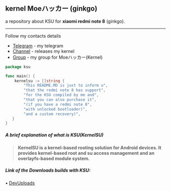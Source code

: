 ## kernel Moeハッカー (ginkgo)
a repository about KSU for **xiaomi redmi note 8** (ginkgo).

------

Follow my contacts details
 - [Telegram](https://t.me/whyakari) - my telegram
 - [Channel](https://t.me/akaritsu) - releases my kernel
 - [Group](https://t.me/moekernel) - my group for Moeハッカー(Kernel)

```go
package ksu

func main() {
    kernelsu := []string {
        "This README.MD is just to inform u",
        "that the redmi note 8 has support",
        "for the KSU compiled by me and",
        "that you can also purchase it",
        "(if you have a redmi note 8",
        "with unlocked bootloader)",
        "and a custom recovery)",
   }
}
```

##### A brief explanation of what is KSU(KernelSU)

> **KernelSU is a kernel-based rooting solution for Android devices. It provides kernel-based root and su access management and an overlayfs-based module system.**

##### Link of the Downloads builds with KSU:
  • [DevUploads](https://devuploads.com/users/AkariOficial/2844/v4.14.314)
